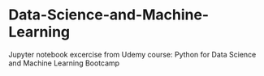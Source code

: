 # Data-Science-and-Machine-Learning
Jupyter notebook excercise from Udemy course: Python for Data Science and Machine Learning Bootcamp
